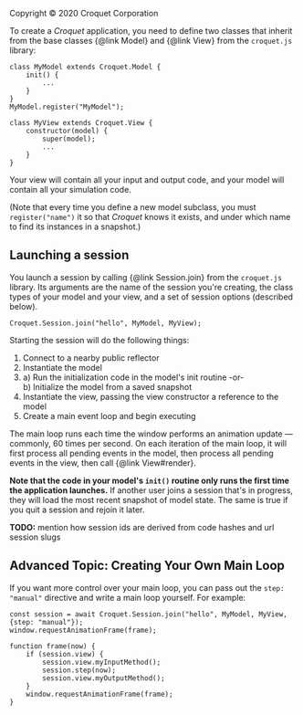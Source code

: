 Copyright © 2020 Croquet Corporation

To create a _Croquet_ application, you need to define two classes that inherit from the base classes {@link Model} and {@link View} from the `croquet.js` library:

```
class MyModel extends Croquet.Model {
    init() {
        ...
    }
}
MyModel.register("MyModel");

class MyView extends Croquet.View {
    constructor(model) {
        super(model);
        ...
    }
}
```

Your view will contain all your input and output code, and your model will contain all your simulation code.

(Note that every time you define a new model subclass, you must `register("name")` it so that _Croquet_ knows it exists, and under which name to find its instances in a snapshot.)

## Launching a session

You launch a session by calling {@link Session.join} from the `croquet.js` library.  Its arguments are the name of the session you're creating, the class types of your model and your view, and a set of session options (described below).

```
Croquet.Session.join("hello", MyModel, MyView);
```

Starting the session will do the following things:

1. Connect to a nearby public reflector
2. Instantiate the model
3. a) Run the initialization code in the model's init routine -or-<br>
   b) Initialize the model from a saved snapshot
4. Instantiate the view, passing the view constructor a reference to the model
5. Create a main event loop and begin executing

The main loop runs each time the window performs an animation update — commonly, 60 times per second. On each iteration of the main loop, it will first process all pending events in the model, then process all pending events in the view, then call {@link View#render}.

**Note that the code in your model's `init()` routine only runs the first time the application launches.** If another user joins a session that's in progress, they will load the most recent snapshot of model state. The same is true if you quit a session and rejoin it later.

**TODO:** mention how session ids are derived from code hashes and url session slugs

## Advanced Topic: Creating Your Own Main Loop

If you want more control over your main loop, you can pass out the `step: "manual"` directive and write a main loop yourself. For example:

```
const session = await Croquet.Session.join("hello", MyModel, MyView, {step: "manual"});
window.requestAnimationFrame(frame);

function frame(now) {
    if (session.view) {
        session.view.myInputMethod();
        session.step(now);
        session.view.myOutputMethod();
    }
    window.requestAnimationFrame(frame);
}
```
